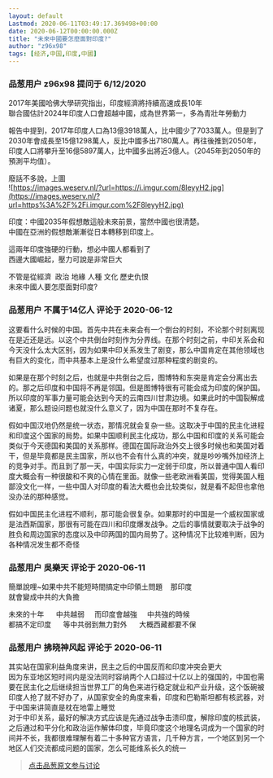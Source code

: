 ```yaml
---
layout: default
Lastmod: 2020-06-11T03:49:17.369498+00:00
date: 2020-06-12T00:00:00.000Z
title: "未來中國要怎麼面對印度?"
author: "z96x98"
tags: [经济,中国,印度,中國]
---
```



### 品葱用户 **z96x98** 提问于 6/12/2020
    
2017年美國哈佛大學研究指出，印度經濟將持續高速成長10年  
聯合國估計2024年印度人口會超越中國，成為世界第一，多為青壯年勞動力  
  
報告中提到，2017年印度人口為13億3918萬人，比中國少了7033萬人。但是到了2030年會成長至15億1298萬人，反比中國多出7180萬人。再往後推到2050年，印度人口將攀升至16億5897萬人，比中國多出將近3億人。（2045年到2050年的預測平均值）。  
  
廢話不多說，上圖  
![https://images.weserv.nl/?url=https://i.imgur.com/8leyyH2.jpg](https://images.weserv.nl/?url=https%3A%2F%2Fi.imgur.com%2F8leyyH2.jpg)  
  
印度：中國2035年假想敵這般未來前景，當然中國也很清楚。  
中國在亞洲的假想敵漸漸從日本轉移到印度上。  
  
這兩年印度強硬的行動，想必中國人都看到了  
西邊大國崛起，壓力可說是非常巨大  
  
不管是從經濟  政治 地緣 人種 文化 歷史仇恨  
未來中國人要怎麼面對印度?
    
                

### 品葱用户 **不属于14亿人** 评论于 2020-06-12
        
这要看什么时候的中国。首先中共在未来会有一个倒台的时刻，不论那个时刻离现在是近还是远。以这个中共倒台时刻作为分界线。在那个时刻之前，中印关系会和今天没什么太大区别，因为如果中印关系发生了剧变，那么中国肯定在其他领域也有巨大的变化，而中共基本上是没什么希望度过那种程度的剧变的。  
  
如果是在那个时刻之后，也就是中共倒台之后，图博特和东突是肯定会分离出去的。那之后印度和中国将不再是邻国。但是图博特很有可能会成为印度的保护国。所以印度的军事力量可能会达到今天的云南四川甘肃边境。如果此时的中国裂解成诸夏，那么题设问题也就没什么意义了，因为中国在那时不复存在。  
  
假如中国汉地仍然是统一状态，那情况就会复杂一些。这取决于中国的民主化进程和印度这个国家的局势。如果中国顺利民主化成功，那么中国和印度的关系可能会类似于今天德国和美国的关系那样。德国在国际政治外交上很多时候也和美国对着干，但是毕竟都是民主国家，所以也不会有什么真的冲突，就是吵吵嘴外加经济上的竞争对手。而且到了那一天，中国实际实力一定弱于印度，所以普通中国人看印度大概会有一种很酸和不爽的心情在里面。就像一些老欧洲看美国，觉得美国人粗鄙没文化一样，一些中国人对印度的看法大概也会比较类似，就是看不起但也拿他没办法的那种感觉。  
  
假如中国民主化进程不顺利，那可能会很复杂。如果那时的中国是一个威权国家或是法西斯国家，那很有可能在四川和印度爆发战争。之后的事情就要取决于战争的胜负和周边国家的态度以及中印两国的国内局势了。这种情况下比较难判断，因为各种情况发生都不奇怪
        
                

### 品葱用户 **吳樂天** 评论于 2020-06-11
        
簡單說哩~如果中共不能短時間搞定中印領土問題    那印度  
就會變成中共的大負擔  
  
未來的十年      中共越弱     而印度會越強     中共強的時候  
都搞不定印度      等中共弱到無力對外      大概西藏都要不保
        
                

### 品葱用户 **拂晓神风起** 评论于 2020-06-11
        
其实站在国家利益角度来讲，民主之后的中国反而和印度冲突会更大  
因为东亚地区短时间内是没法同时容纳两个人口超过十亿以上的强国的，中国也需要在民主化之后继续担当世界工厂的角色来进行稳定就业和产业升级，这个饭碗被印度人抢了就不好办了，从国家安全的角度来看，印度和巴勒斯坦都有核武器，对于中国来讲简直是枕在地雷上睡觉  
对于中印关系，最好的解决方式应该是先通过战争击溃印度，解除印度的核武装，之后通过和平分化和政治运作解体印度，毕竟印度这个地理名词成为一个国家的时间并不长，我都很难理解有着二十多种官方语言，几千种方言，一个地区到另一个地区人们交流都成问题的国家，怎么可能维系长久的统一
        
                





> [点击品葱原文参与讨论](https://pincong.rocks/question/27109)

